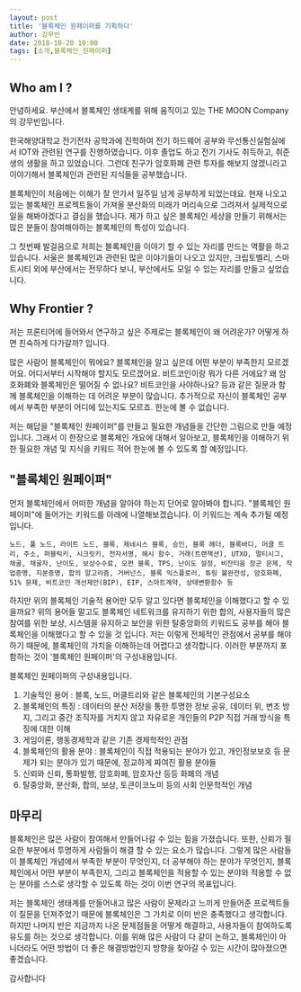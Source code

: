 ```yaml
---
layout: post
title: '블록체인 원페이퍼를 기획하다'
author: 강무빈
date: 2018-10-20 10:00
tags: [소개,블록체인_원페이퍼]
---
```



## Who am I ?

안녕하세요. 부산에서 블록체인 생태계를 위해 움직이고 있는 THE MOON Company의 강무빈입니다.

한국해양대학교 전기전자 공학과에 진학하여 전기 하드웨어 공부와 무선통신실험실에서 IOT와 관련된 연구를 진행하였습니다. 이후 졸업도 하고 전기 기사도 취득하고, 취준생의 생활을 하고 있었습니다. 그런데 친구가 암호화폐 관련 투자를 해보지 않겠니라고 이야기해서 블록체인과 관련된 지식들을 공부했습니다. 

블록체인이 처음에는 이해가 잘 안가서 일주일 넘게 공부하게 되었는데요. 현재 나오고 있는 블록체인 프로젝트들이 가져올 분산화의 미래가 머리속으로 그려져서 실제적으로 일을 해봐야겠다고 결심을 했습니다. 제가 하고 싶은 블록체인 세상을 만들기 위해서는 많은 분들이 참여해야하는 블록체인의 특성이 있습니다. 

그 첫번째 발걸음으로 저희는 블록체인을 이야기 할 수 있는 자리를 만드는 역활을 하고 있습니다. 서울은 블록체인과 관련된 많은 이야기들이 나오고 있지만, 크립토벨리, 스마트시티 외에 부산에서는 전무하다 보니, 부산에서도 모일 수 있는 자리를 만들고 싶었습니다. 

## Why Frontier ?

저는 프론티어에 들어와서 연구하고 싶은 주제로는 블록체인이 왜 어려운가? 어떻게 하면 친숙하게 다가갈까? 입니다.

많은 사람이 블록체인이 뭐에요? 블록체인을 알고 싶은데 어떤 부분이 부족한지 모르겠어요. 어디서부터 시작해야 할지도 모르겠어요. 비트코인이랑 뭐가 다른 거에요? 왜 암호화폐와 블록체인은 떨어질 수 없나요? 비트코인을 사야하나요? 등과 같은 질문과 함께 블록체인을 이해하는 데 어려운 부분이 많습니다. 추가적으로 자신이 블록체인 공부에서 부족한 부분이 어디에 있는지도 모르죠. 한눈에 볼 수 없습니다.

저는 해답을 "블록체인 원페이퍼"를 만들고 필요한 개념들을 간단한 그림으로 만들 예정입니다. 그래서 이 한장으로 블록체인 개요에 대해서 알아보고, 블록체인을 이해하기 위한 필요한 개념 및 지식을 키워드 적어 한눈에 볼 수 있도록 할 예정입니다.

## "블록체인 원페이퍼"

먼저 블록체인에서 어떠한 개념을 알아야 하는지 단어로 알아봐야 합니다. "블록체인 원페이퍼"에 들어가는 키워드를 아래에 나열해보겠습니다. 이 키워드는 계속 추가될 예정입니다.

```
노드, 풀 노드, 라이트 노드, 블록, 제네시스 블록, 승인, 블록 헤더, 블록바디, 머클 트리, 주소, 퍼블릭키, 시크릿키, 전자서명, 해시 함수, 거래(트랜잭션), UTXO, 멀티시그, 채굴, 채굴자, 난이도, 보상수수료, 오펀 블록, TPS, 난이도 설정, 비잔티움 장군 문제, 작업증명, 지분증명, 합의 알고리즘, 거버넌스, 블록 익스플로러, 튜링 불완전성, 암호화폐, 51% 문제, 비트코인 개선제안(BIP), EIP, 스마트계약, 상태변환함수 등
```

하지만 위의 블록체인 기술적 용어만 모두 알고 있다면 블록체인을 이해했다고 할 수 있을까요? 위의 용어들 말고도 블록체인 네트워크를 유지하기 위한 합의, 사용자들의 많은 참여를 위한 보상, 시스템을 유지하고 보안을 위한 탈중앙화의 키워드도 공부를 해야 블록체인을 이해했다고 할 수 있을 것 입니다. 저는 이렇게 전체적인 관점에서 공부를 해야하기 때문에, 블록체인의 가치을 이해하는데 어렵다고 생각합니다. 이러한 부분까지 포함하는 것이 '블록체인 원페이퍼'의 구성내용입니다.

블록체인 원페이퍼의 구성내용입니다.

1. 기술적인 용어 : 블록, 노드, 머클트리와 같은 블록체인의 기본구성요소
2. 블록체인의 특징 : 데이터의 분산 저장을 통한 투명한 정보 공유, 데이터 위, 변조 방지, 그리고 중간 조직자를 거치지 않고 자유로운 개인들의 P2P 직접 거래 방식을 특징에 대한 이해
3. 게임이론, 행동경제학과 같은 기존 경제학적인 관점
4. 블록체인의 활용 분야 : 블록체인이 직접 적용되는 분야가 있고, 개인정보보호 등 문제가 되는 분야가 있기 때문에, 정교하게 짜여진 활용 분야들
5. 신뢰와 신뢰, 통화발행, 암호화폐, 암호자산 등등 화폐의 개념
6. 탈중앙화, 분산화, 합의, 보상, 토큰이코노미 등의 사회 인문학적인 개념

## 마무리

블록체인은 많은 사람이 참여해서 만들어나갈 수 있는 힘을 가졌습니다. 또한, 신뢰가 필요한 부분에서 투명하게 사람들이 해결 할 수 있는 요소가 많습니다. 그렇게 많은 사람들이 블록체인 개념에서 부족한 부분이 무엇인지, 더 공부해야 하는 분야가 무엇인지, 블록체인에서 어떤 부분이 부족한지, 그리고 블록체인을 적용할 수 있는 분야와 적용할 수 없는 분야를 스스로 생각할 수 있도록 하는 것이 이번 연구의 목표입니다. 

저는 블록체인 생태계를 만들어내고 많은 사람이 문제라고 느끼게 만들어준 프로젝트들이 질문을 던져주었기 때문에 블록체인은 그 가치로 이미 반은 충족했다고 생각합니다. 하지만 나머지 반은 지금까지 나온 문제점들을 어떻게 해결하고, 사용자들이 참여하도록 유도를 하는 것으로 생각합니다. 이를 위해 많은 사람이 다 같이 논하고, 블록체인이 아니더라도 어떤 방법이 더 좋은 해결방법인지 방향을 찾아갈 수 있는 시간이 많아졌으면 좋겠습니다.

감사합니다